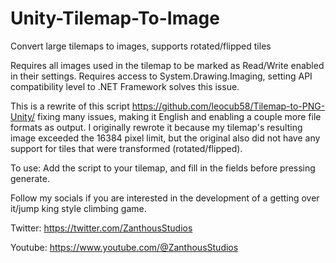 # Unity-Tilemap-To-Image
Convert large tilemaps to images, supports rotated/flipped tiles

Requires all images used in the tilemap to be marked as Read/Write enabled in their settings. Requires access to System.Drawing.Imaging, setting API compatibility level to .NET Framework solves this issue. 

This is a rewrite of this script https://github.com/leocub58/Tilemap-to-PNG-Unity/ fixing many issues, making it English and enabling a couple more file formats as output. I originally rewrote it because my tilemap's resulting image exceeded the 16384 pixel limit, but the original also did not have any support for tiles that were transformed (rotated/flipped).

To use: Add the script to your tilemap, and fill in the fields before pressing generate.

Follow my socials if you are interested in the development of a getting over it/jump king style climbing game.

Twitter: https://twitter.com/ZanthousStudios

Youtube: https://www.youtube.com/@ZanthousStudios
